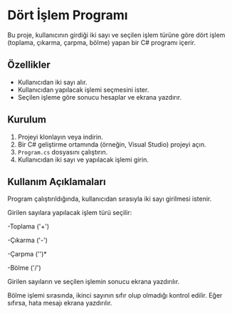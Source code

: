 # Dört İşlem Programı

Bu proje, kullanıcının girdiği iki sayı ve seçilen işlem türüne göre dört işlem (toplama, çıkarma, çarpma, bölme) yapan bir C# programı içerir. 

## Özellikler 
- Kullanıcıdan iki sayı alır.
- Kullanıcıdan yapılacak işlemi seçmesini ister.
- Seçilen işleme göre sonucu hesaplar ve ekrana yazdırır.
  
## Kurulum 
1. Projeyi klonlayın veya indirin. 
2. Bir C# geliştirme ortamında (örneğin, Visual Studio) projeyi açın.
3. `Program.cs` dosyasını çalıştırın.
4. Kullanıcıdan iki sayı ve yapılacak işlemi girin.

## Kullanım Açıklamaları

Program çalıştırıldığında, kullanıcıdan sırasıyla iki sayı girilmesi istenir.

Girilen sayılara yapılacak işlem türü seçilir:

-Toplama ('+')

-Çıkarma ('-')

-Çarpma ('')*

-Bölme ('/')

Girilen sayıların ve seçilen işlemin sonucu ekrana yazdırılır.

Bölme işlemi sırasında, ikinci sayının sıfır olup olmadığı kontrol edilir. Eğer sıfırsa, hata mesajı ekrana yazdırılır.
